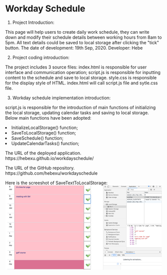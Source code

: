 <h1>Workday Schedule</h1>

1. Project Introduction:

This page will help users to create daily work schedule, they can write down and modify their schedule details between working hours from 8am to 5pm. All text details could be saved to local storage after clicking the "tick" button.
The date of development: 19th Sep, 2020.
Developer: Hebe

2. Project coding introduction:

The project includes 3 source files: index.html is responsible for user interface and communication operation; script.js is responsible for inputting content to the schedule and save to local storage. style.css is responsible for the display style of HTML. index.html will call script.js file and sytle.css file.

3. Workday schedule implementation introduction:

script.js is responsible for the introduction of main functions of initializing the local storage, updating calendar tasks and saving to local storage. Below main functions have been adopted:

<li>InitializeLocalStorage() function;</li>
<li>SaveToLocalStorage() function;</li>
<li>SaveSchedule() function;</li>
<li>UpdateCalendarTasks() function;</li>

<p>The URL of the deployed application.
https://hebexu.github.io/workdayschedule/</p>

<p>The URL of the GitHub repository.
https://github.com/hebexu/workdayschedule</p>

Here is the screeshot of SaveTextToLocalStorage:
![SaveTextToLocalStorage](https://github.com/hebexu/workdayschedule/blob/master/SaveTextToLocalStorage.png)
